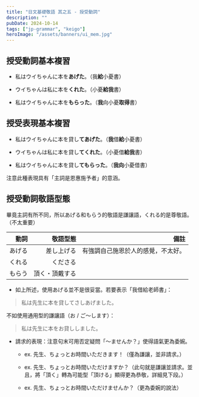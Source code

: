 ```yaml
---
title: "日文基礎敬語 其之五 - 授受動詞"
description: ""
pubDate: 2024-10-14
tags: ["jp-grammar", "keigo"]
heroImage: "/assets/banners/ui_mem.jpg"
---
```


## 授受動詞基本複習

- 私はウイちゃんに本を**あげた**。（我**給**小憂書）

- ウイちゃんは私に本を**くれた**。（小憂**給我**書）

- 私はウイちゃんに本を**もらった**。（**我**向小憂**取得**書）


## 授受表現基本複習

- 私はウイちゃんに本を貸し**てあげた**。（**我**借**給**小憂書）

- ウイちゃんは私に本を貸し**てくれた**。（小憂借**給我**書）

- 私はウイちゃんに本を貸し**てもらった**。（**我向**小憂借書）

注意此種表現具有「主詞是恩惠施予者」的意涵。


## 授受動詞敬語型態

畢竟主詞有所不同，所以あげる和もらう的敬語是謙讓語，くれる的是尊敬語。（不太重要）

| 動詞 | 敬語型態 | 備註 |
| ---: | ---: | ---: |
| あげる | 差し上げる | 有強調自己施恩於人的感覺，不太好。 |
| くれる | くださる |  |
| もらう | 頂く・頂戴する |  |

- 如上所述，使用あげる並不是很妥當。若要表示「我借給老師書」：

> 私は先生に本を貸してさしあげました。

不如使用通用型的謙讓語（お / ご～します）：

> 私は先生に本をお貸ししました。

- 請求的表現：注意句末可用否定疑問「～ませんか？」使得語氣更為委婉。

    - ex. 先生、ちょっとお時間いただきます！（僅為謙讓，並非請求。）

    - ex. 先生、ちょっとお時間いただけますか？（此句就是謙讓並請求。並且，將「頂く」轉為可能型「頂ける」顯得更為恭敬，詳細見下段。）

    - ex. 先生、ちょっとお時間いただけませんか？（更為委婉的說法）